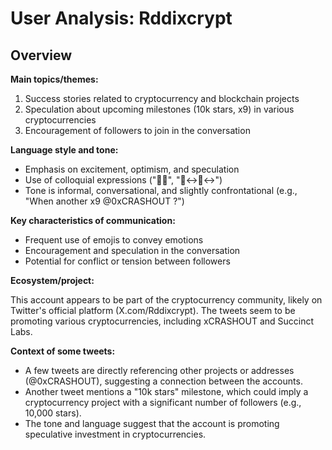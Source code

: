# User Analysis: Rddixcrypt

## Overview

**Main topics/themes:**

1. Success stories related to cryptocurrency and blockchain projects
2. Speculation about upcoming milestones (10k stars, x9) in various cryptocurrencies
3. Encouragement of followers to join in the conversation

**Language style and tone:**

* Emphasis on excitement, optimism, and speculation
* Use of colloquial expressions ("🥲😪", "🙂‍↔️🙂‍↔️")
* Tone is informal, conversational, and slightly confrontational (e.g., "When another x9 @0xCRASHOUT ?")

**Key characteristics of communication:**

* Frequent use of emojis to convey emotions
* Encouragement and speculation in the conversation
* Potential for conflict or tension between followers

**Ecosystem/project:**

This account appears to be part of the cryptocurrency community, likely on Twitter's official platform (X.com/Rddixcrypt). The tweets seem to be promoting various cryptocurrencies, including xCRASHOUT and Succinct Labs.

**Context of some tweets:**

* A few tweets are directly referencing other projects or addresses (@0xCRASHOUT), suggesting a connection between the accounts.
* Another tweet mentions a "10k stars" milestone, which could imply a cryptocurrency project with a significant number of followers (e.g., 10,000 stars).
* The tone and language suggest that the account is promoting speculative investment in cryptocurrencies.
